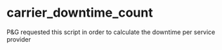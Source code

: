 # carrier_downtime_count
P&amp;G requested this script in order to calculate the downtime per service provider
